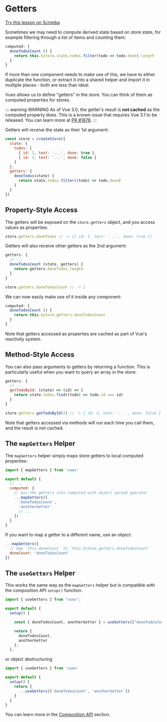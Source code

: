 # Getters

<div class="scrimba"><a href="https://scrimba.com/p/pnyzgAP/c2Be7TB" target="_blank" rel="noopener noreferrer">Try this lesson on Scrimba</a></div>

Sometimes we may need to compute derived state based on store state, for example filtering through a list of items and counting them:

```js
computed: {
  doneTodosCount () {
    return this.$store.state.todos.filter(todo => todo.done).length
  }
}
```

If more than one component needs to make use of this, we have to either duplicate the function, or extract it into a shared helper and import it in multiple places - both are less than ideal.

Vuex allows us to define "getters" in the store. You can think of them as computed properties for stores.

::: warning WARNING
As of Vue 3.0, the getter's result is **not cached** as the computed property does. This is a known issue that requires Vue 3.1 to be released. You can learn more at [PR #1878](https://github.com/vuejs/vuex/pull/1878).
:::

Getters will receive the state as their 1st argument:

```js
const store = createStore({
  state: {
    todos: [
      { id: 1, text: '...', done: true },
      { id: 2, text: '...', done: false }
    ]
  },
  getters: {
    doneTodos(state) {
      return state.todos.filter((todo) => todo.done)
    }
  }
})
```

## Property-Style Access

The getters will be exposed on the `store.getters` object, and you access values as properties:

```js
store.getters.doneTodos // -> [{ id: 1, text: '...', done: true }]
```

Getters will also receive other getters as the 2nd argument:

```js
getters: {
  // ...
  doneTodosCount (state, getters) {
    return getters.doneTodos.length
  }
}
```

```js
store.getters.doneTodosCount // -> 1
```

We can now easily make use of it inside any component:

```js
computed: {
  doneTodosCount () {
    return this.$store.getters.doneTodosCount
  }
}
```

Note that getters accessed as properties are cached as part of Vue's reactivity system.

## Method-Style Access

You can also pass arguments to getters by returning a function. This is particularly useful when you want to query an array in the store:

```js
getters: {
  // ...
  getTodoById: (state) => (id) => {
    return state.todos.find((todo) => todo.id === id)
  }
}
```

```js
store.getters.getTodoById(2) // -> { id: 2, text: '...', done: false }
```

Note that getters accessed via methods will run each time you call them, and the result is not cached.

## The `mapGetters` Helper

The `mapGetters` helper simply maps store getters to local computed properties:

```js
import { mapGetters } from 'vuex'

export default {
  // ...
  computed: {
    // mix the getters into computed with object spread operator
    ...mapGetters([
      'doneTodosCount',
      'anotherGetter'
      // ...
    ])
  }
}
```

If you want to map a getter to a different name, use an object:

```js
...mapGetters({
  // map `this.doneCount` to `this.$store.getters.doneTodosCount`
  doneCount: 'doneTodosCount'
})
```

## The `useGetters` Helper

This works the same way as the `mapGetters` helper but is compatible with the composition API `setup()` function.

```js
import { useGetters } from "vuex";

export default {
  setup() {

    const { doneTodosCount, anotherGetter } = useGetters(["doneTodosCount", "anotherGetter"])

    return {
      doneTodosCount,
      anotherGetter
    };
  },
```

or object destructuring

```js
import { useGetters } from 'vuex'

export default {
  setup() {
    return {
      ...useGetters(['doneTodosCount', 'anotherGetter'])
    }
  }
}
```

You can learn more in the [Composition API](./composition-api#New-helper-methods-for-Composition-API) section.
